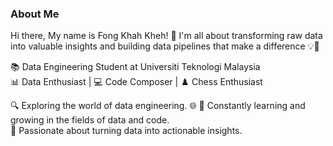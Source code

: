 ### About Me
Hi there, My name is Fong Khah Kheh! 👋 I'm all about transforming raw data into valuable insights and building data pipelines that make a difference 💡🔌

📚 Data Engineering Student at Universiti Teknologi Malaysia  
📊 Data Enthusiast | 💻 Code Composer | ♟️ Chess Enthusiast

🔍 Exploring the world of data engineering. 🌐
🌱 Constantly learning and growing in the fields of data and code.  
🚀 Passionate about turning data into actionable insights.
